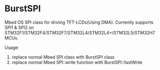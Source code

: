 # BurstSPI
Mbed OS SPI class for driving TFT-LCDs(Using DMA).
Currently supports SPI1 & SPI2 on STM32F1/STM32F4/STM32F7/STM32L4/STM32L4+/STM32L5/STM32H7 MCUs.

Usage:

1. replace normal Mbed SPI class with BurstSPI class
2. replace normal Mbed SPI::write function with BurstSPI::fastWrite

